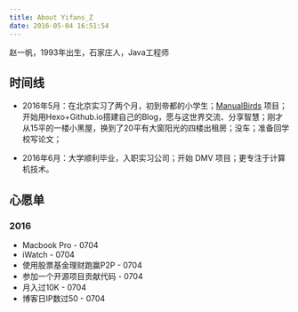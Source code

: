 ```yaml
---
title: About Yifans_Z
date: 2016-05-04 16:51:54
---
```

赵一帆，1993年出生，石家庄人，Java工程师

## 时间线

- 2016年5月：在北京实习了两个月，初到帝都的小学生；[ManualBirds](http://www,manualbirds.com) 项目；开始用Hexo+Github.io撘建自己的Blog，愿与这世界交流、分享智慧；刚才从15平的一楼小黑屋，换到了20平有大窗阳光的四楼出租房；没车；准备回学校写论文；

- 2016年6月：大学顺利毕业，入职实习公司；开始 DMV 项目；更专注于计算机技术。


## 心愿单

### 2016
- Macbook Pro - 0704
- iWatch - 0704
- 使用股票基金理财跑赢P2P - 0704
- 参加一个开源项目贡献代码 - 0704
- 月入过10K - 0704
- 博客日IP数过50 - 0704